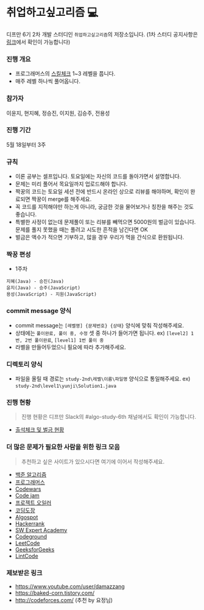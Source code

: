 취업하고싶고리즘 :computer:
===========================

디프만 6기 2차 개발 스터디인 `취업하고싶고리즘`의 저장소입니다. (1차 스터디 공지사항은 [링크](https://github.com/depromeet/algorithm-6th/blob/master/README-1st.md)에서 확인이 가능합니다)

### 진행 개요

-	프로그래머스의 [스킬체크](https://programmers.co.kr/skill_checks) 1~3 레벨을 풉니다.
-	매주 레벨 하나씩 풀어옵니다.

### 참가자

이윤지, 현지혜, 정승진, 이지원, 김승주, 전용성

### 진행 기간

5월 18일부터 3주

### 규칙

-	이론 공부는 셀프입니다. 토요일에는 자신의 코드를 돌아가면서 설명합니다.
-	문제는 미리 풀어서 목요일까지 업로드해야 합니다.
-	짝꿍의 코드는 토요일 세션 전에 반드시 온라인 상으로 리뷰를 해야하며, 확인이 완료되면 짝꿍이 merge를 해주세요.
- 꼭 코드를 지적해야만 하는게 아니라, 궁금한 것을 물어보거나 칭찬을 해주는 것도 좋습니다.
-	특별한 사정이 없는데 문제풀이 또는 리뷰를 빼먹으면 5000원의 벌금이 있습니다. 문제를 풀지 못했을 때는 풀려고 시도한 흔적을 남긴다면 OK
-	벌금은 액수가 적으면 기부하고, 많을 경우 우리가 먹을 간식으로 환원됩니다.

### 짝꿍 편성
* 1주차

```
지혜(Java) - 승진(Java)
윤지(Java) - 승주(JavaScript)
용성(JavaScript) - 지원(JavaScript)
```


### commit message 양식

-	commit message는 `[레벨명] {문제번호} {상태}` 양식에 맞춰 작성해주세요.
-	상태에는 `풀이완료, 풀이 중, 수정` 셋 중 하나가 들어가면 됩니다. ex) `[level2] 1번, 2번 풀이완료`, `[level1] 1번 풀이 중` 
-   라벨을 만들어두었으니 필요에 따라 추가해주세요.

### 디렉토리 양식
- 파일을 올릴 때 경로는 `study-2nd\레벨\이름\파일명` 양식으로 통일해주세요. ex) `study-2nd\level1\yunji\Solution1.java`

### 진행 현황

> 진행 현황은 디프만 Slack의 #algo-study-6th 채널에서도 확인이 가능합니다.


- [출석체크 및 벌금 현황](https://github.com/depromeet/algorithm-6th/blob/master/attendance.md)

### 더 많은 문제가 필요한 사람을 위한 링크 모음

> 추천하고 싶은 사이트가 있으시다면 여기에 이어서 작성해주세요.

-	[백준 알고리즘](https://www.acmicpc.net/)
-	[프로그래머스](https://programmers.co.kr/)
-	[Codewars](https://www.codewars.com/)
-	[Code jam](https://code.google.com/codejam/)
-	[프로젝트 오일러](http://euler.synap.co.kr/prob_list.php)
-	[코딩도장](http://codingdojang.com/)
-	[Algospot](https://algospot.com/judge/problem/list/)
-	[Hackerrank](https://www.hackerrank.com/)
-	[SW Expert Academy](https://swexpertacademy.com/main/main.do)
-	[Codeground](https://www.codeground.org/)
-	[LeetCode](https://leetcode.com/)
-	[GeeksforGeeks](https://www.geeksforgeeks.org/)
-	[LintCode](https://www.lintcode.com/)

### 제보받은 링크
- https://www.youtube.com/user/damazzang
- https://baked-corn.tistory.com/
- http://codeforces.com/ (추천 by 요정님)
